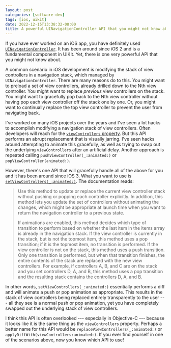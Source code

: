 ```yaml
---
layout: post
categories: [software-dev]
tags: [ios, uikit]
date: 2022-12-15T13:38:32-08:00
title: A powerful UINavigationController API that you might not know about
---
```


If you have ever worked on an iOS app, you have definitely used [`UINavigationController`](https://developer.apple.com/documentation/uikit/uinavigationcontroller). It has been around since iOS 2 and is a fundamental component in UIKit. Yet, there is one very powerful API that you might not know about.

<!--excerpt-->

A common scenario in iOS development is modifying the stack of view controllers in a navigation stack, which managed by `UINavigationController`. There are many reasons do to this. You might want to preload a set of view controllers, already drilled down to the Nth view controller. You might want to replace _previous_ view controllers on the stack. You might want to gracefully pop back to the Nth view controller without having pop each view controller off the stack one by one. Or, you might want to continually replace the top view controller to prevent the user from navigating back.

I've worked on many iOS projects over the years and I've seen a lot hacks to accomplish modifying a navigation stack of view controllers. Often developers will reach for the [`viewControllers` property](https://developer.apple.com/documentation/uikit/uinavigationcontroller/1621873-viewcontrollers). But this API performs an abrupt replacement that is visually jarring. I've seen hacks around attempting to animate this gracefully, as well as trying to swap out the underlying `viewControllers` after an artificial delay. Another approach is repeated calling `pushViewController(_:animated:)` or `popViewController(animated:)`.

However, there's one API that will gracefully handle all of the above for you and it has been around since iOS 3. What you want to use is [`setViewControllers(_:animated:)`](https://developer.apple.com/documentation/uikit/uinavigationcontroller/1621861-setviewcontrollers). The documentation reads:

> Use this method to update or replace the current view controller stack without pushing or popping each controller explicitly. In addition, this method lets you update the set of controllers without animating the changes, which might be appropriate at launch time when you want to return the navigation controller to a previous state.
>
> If animations are enabled, this method decides which type of transition to perform based on whether the last item in the items array is already in the navigation stack. If the view controller is currently in the stack, but is not the topmost item, this method uses a pop transition; if it is the topmost item, no transition is performed. If the view controller is not on the stack, this method uses a push transition. Only one transition is performed, but when that transition finishes, the entire contents of the stack are replaced with the new view controllers. For example, if controllers A, B, and C are on the stack and you set controllers D, A, and B, this method uses a pop transition and the resulting stack contains the controllers D, A, and B.

In other words, `setViewControllers(_:animated:)` essentially performs a diff and will animate a push or pop animation as appropriate. This results in the stack of view controllers being replaced entirely transparently to the user --- all they see is a normal push or pop animation, yet you have completely swapped out the underlying stack of view controllers.

I think this API is often overlooked --- especially in Objective-C --- because it looks like it is the same thing as the `viewControllers` property. Perhaps a better name for this API would be `replaceViewControllers(_:animated:)` or `applyDiffWith(viewControllers:animated:)`. If you ever find yourself in one of the scenarios above, now you know which API to use!

